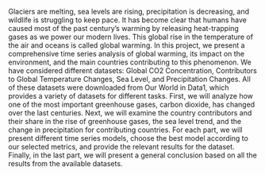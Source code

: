 

Glaciers are melting, sea levels are rising, precipitation is decreasing, and wildlife is struggling to keep pace.
It has become clear that humans have caused most of the past century’s warming by releasing heat-trapping
gases as we power our modern lives. This global rise in the temperature of the air and oceans is called global
warming.
In this project, we present a comprehensive time series analysis of global warming, its impact on the environment,
and the main countries contributing to this phenomenon. We have considered different datasets: Global
CO2 Concentration, Contributors to Global Temperature Changes, Sea Level, and Precipitation Changes. All
of these datasets were downloaded from Our World in Data1, which provides a variety of datasets for different
tasks.
First, we will analyze how one of the most important greenhouse gases, carbon dioxide, has changed over the
last centuries. Next, we will examine the country contributors and their share in the rise of greenhouse gases,
the sea level trend, and the change in precipitation for contributing countries. For each part, we will present
different time series models, choose the best model according to our selected metrics, and provide the relevant
results for the dataset. Finally, in the last part, we will present a general conclusion based on all the results from
the available datasets.
